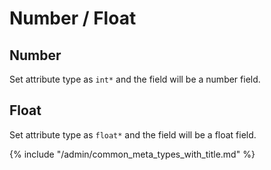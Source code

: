 # Number / Float

## Number

Set attribute type as `int*` and the field will be a number field.

## Float

Set attribute type as `float*` and the field will be a float field.

{% include "/admin/common_meta_types_with_title.md" %}
